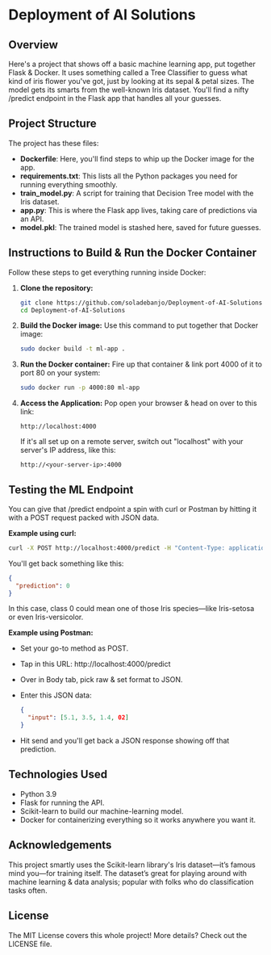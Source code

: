 # Deployment of AI Solutions

## Overview

Here's a project that shows off a basic machine learning app, put together Flask & Docker. It uses something called a Tree Classifier to guess what kind of iris flower you've got, just by looking at its sepal & petal sizes. The model gets its smarts from the well-known Iris dataset. You'll find a nifty /predict endpoint in the Flask app that handles all your guesses.

## Project Structure

The project has these files:

* **Dockerfile**: Here, you'll find steps to whip up the Docker image for the app.
* **requirements.txt**: This lists all the Python packages you need for running everything smoothly.
* **train\_model.py**: A script for training that Decision Tree model with the Iris dataset.
* **app.py**: This is where the Flask app lives, taking care of predictions via an API.
* **model.pkl**: The trained model is stashed here, saved for future guesses.

## Instructions to Build & Run the Docker Container

Follow these steps to get everything running inside Docker:

1. **Clone the repository:**

    ```bash
    git clone https://github.com/soladebanjo/Deployment-of-AI-Solutions.git
    cd Deployment-of-AI-Solutions
    ```
2. **Build the Docker image:** Use this command to put together that Docker image:

    ```bash
    sudo docker build -t ml-app .
    ```
3. **Run the Docker container:** Fire up that container & link port 4000 of it to port 80 on your system:

    ```bash
    sudo docker run -p 4000:80 ml-app
    ```
4. **Access the Application:** Pop open your browser & head on over to this link:

    ```
    http://localhost:4000
    ```

    If it's all set up on a remote server, switch out "localhost" with your server's IP address, like this:

    ```
    http://<your-server-ip>:4000
    ```

## Testing the ML Endpoint

You can give that /predict endpoint a spin with curl or Postman by hitting it with a POST request packed with JSON data.

**Example using curl:**

```bash
curl -X POST http://localhost:4000/predict -H "Content-Type: application/json" -d '{"input": [5.1, 3.5, 1.4, 0.2]}'
```

You'll get back something like this:

```json
{
  "prediction": 0
}
```

In this case, class 0 could mean one of those Iris species—like Iris-setosa or even Iris-versicolor.

**Example using Postman:**

* Set your go-to method as POST.
* Tap in this URL: http://localhost:4000/predict
* Over in Body tab, pick raw & set format to JSON.
* Enter this JSON data:

    ```json
    {
      "input": [5.1, 3.5, 1.4, 02]
    }
    
    ```
* Hit send and you'll get back a JSON response showing off that prediction.

## Technologies Used

* Python 3.9
* Flask for running the API.
* Scikit-learn to build our machine-learning model.
* Docker for containerizing everything so it works anywhere you want it.

## Acknowledgements

This project smartly uses the Scikit-learn library's Iris dataset—it’s famous mind you—for training itself. The dataset’s great for playing around with machine learning & data analysis; popular with folks who do classification tasks often.

## License

The MIT License covers this whole project! More details? Check out the LICENSE file.
